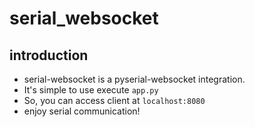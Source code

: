 # serial_websocket
## introduction
- serial-websocket is a pyserial-websocket integration.
- It's simple to use execute `app.py`
- So, you can access client at `localhost:8080`
- enjoy serial communication!
